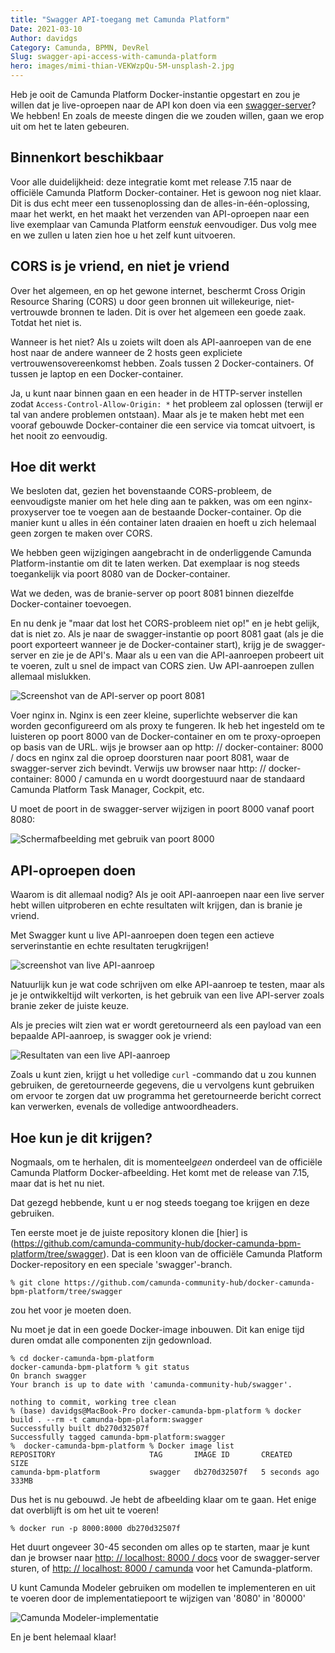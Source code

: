 ```yaml
---
title: "Swagger API-toegang met Camunda Platform"
Date: 2021-03-10
Author: davidgs
Category: Camunda, BPMN, DevRel
Slug: swagger-api-access-with-camunda-platform
hero: images/mimi-thian-VEKWzpQu-5M-unsplash-2.jpg
---
```


Heb je ooit de Camunda Platform Docker-instantie opgestart en zou je willen dat je live-oproepen naar de API kon doen via een [swagger-server](https://swagger.io)? We hebben! En zoals de meeste dingen die we zouden willen, gaan we erop uit om het te laten gebeuren.

## Binnenkort beschikbaar

Voor alle duidelijkheid: deze integratie komt met release 7.15 naar de officiële Camunda Platform Docker-container. Het is gewoon nog niet klaar. Dit is dus echt meer een tussenoplossing dan de alles-in-één-oplossing, maar het werkt, en het maakt het verzenden van API-oproepen naar een live exemplaar van Camunda Platform een*stuk* eenvoudiger. Dus volg mee en we zullen u laten zien hoe u het zelf kunt uitvoeren.

## CORS is je vriend, en niet je vriend

Over het algemeen, en op het gewone internet, beschermt Cross Origin Resource Sharing (CORS) u door geen bronnen uit willekeurige, niet-vertrouwde bronnen te laden. Dit is over het algemeen een goede zaak. Totdat het niet is.

Wanneer is het niet? Als u zoiets wilt doen als API-aanroepen van de ene host naar de andere wanneer de 2 hosts geen expliciete vertrouwensovereenkomst hebben. Zoals tussen 2 Docker-containers. Of tussen je laptop en een Docker-container.

Ja, u kunt naar binnen gaan en een header in de HTTP-server instellen zodat `Access-Control-Allow-Origin: *` het probleem zal oplossen (terwijl er tal van andere problemen ontstaan). Maar als je te maken hebt met een vooraf gebouwde Docker-container die een service via tomcat uitvoert, is het nooit zo eenvoudig.

## Hoe dit werkt

We besloten dat, gezien het bovenstaande CORS-probleem, de eenvoudigste manier om het hele ding aan te pakken, was om een nginx-proxyserver toe te voegen aan de bestaande Docker-container. Op die manier kunt u alles in één container laten draaien en hoeft u zich helemaal geen zorgen te maken over CORS.

We hebben geen wijzigingen aangebracht in de onderliggende Camunda Platform-instantie om dit te laten werken. Dat exemplaar is nog steeds toegankelijk via poort 8080 van de Docker-container.

Wat we deden, was de branie-server op poort 8081 binnen diezelfde Docker-container toevoegen.

En nu denk je "maar dat lost het CORS-probleem niet op!" en je hebt gelijk, dat is niet zo. Als je naar de swagger-instantie op poort 8081 gaat (als je die poort exporteert wanneer je de Docker-container start), krijg je de swagger-server en zie je de API's. Maar als u een van die API-aanroepen probeert uit te voeren, zult u snel de impact van CORS zien. Uw API-aanroepen zullen allemaal mislukken.

![Screenshot van de API-server op poort 8081](images/Screen%20Shot%202021-02-19%20at%2012.19.33%20PM.png)

Voer nginx in. Nginx is een zeer kleine, superlichte webserver die kan worden geconfigureerd om als proxy te fungeren. Ik heb het ingesteld om te luisteren op poort 8000 van de Docker-container en om te proxy-oproepen op basis van de URL. wijs je browser aan op http: // docker-container: 8000 / docs en nginx zal die oproep doorsturen naar poort 8081, waar de swagger-server zich bevindt. Verwijs uw browser naar http: // docker-container: 8000 / camunda en u wordt doorgestuurd naar de standaard Camunda Platform Task Manager, Cockpit, etc.

U moet de poort in de swagger-server wijzigen in poort 8000 vanaf poort 8080:

![Schermafbeelding met gebruik van poort 8000](images/Screen%20Shot%202021-02-19%20at%2012.21.08%20PM.png)

## API-oproepen doen

Waarom is dit allemaal nodig? Als je ooit API-aanroepen naar een live server hebt willen uitproberen en echte resultaten wilt krijgen, dan is branie je vriend.

Met Swagger kunt u live API-aanroepen doen tegen een actieve serverinstantie en echte resultaten terugkrijgen!

![screenshot van live API-aanroep](images/Screen%20Shot%202021-02-19%20at%2012.21.36%20PM.png)

Natuurlijk kun je wat code schrijven om elke API-aanroep te testen, maar als je je ontwikkeltijd wilt verkorten, is het gebruik van een live API-server zoals branie zeker de juiste keuze.

Als je precies wilt zien wat er wordt geretourneerd als een payload van een bepaalde API-aanroep, is swagger ook je vriend:

![Resultaten van een live API-aanroep](images/Screen%20Shot%202021-02-22%20at%2010.46.52%20AM.png)

Zoals u kunt zien, krijgt u het volledige `curl` -commando dat u zou kunnen gebruiken, de geretourneerde gegevens, die u vervolgens kunt gebruiken om ervoor te zorgen dat uw programma het geretourneerde bericht correct kan verwerken, evenals de volledige antwoordheaders.

## Hoe kun je dit krijgen?

Nogmaals, om te herhalen, dit is momenteel*geen* onderdeel van de officiële Camunda Platform Docker-afbeelding. Het komt met de release van 7.15, maar dat is het nu niet.

Dat gezegd hebbende, kunt u er nog steeds toegang toe krijgen en deze gebruiken.

Ten eerste moet je de juiste repository klonen die [hier] is (https://github.com/camunda-community-hub/docker-camunda-bpm-platform/tree/swagger). Dat is een kloon van de officiële Camunda Platform Docker-repository en een speciale 'swagger'-branch.

```
% git clone https://github.com/camunda-community-hub/docker-camunda-bpm-platform/tree/swagger
```
zou het voor je moeten doen.

Nu moet je dat in een goede Docker-image inbouwen. Dit kan enige tijd duren omdat alle componenten zijn gedownload.

```
% cd docker-camunda-bpm-platform
docker-camunda-bpm-platform % git status
On branch swagger
Your branch is up to date with 'camunda-community-hub/swagger'.

nothing to commit, working tree clean
% (base) davidgs@MacBook-Pro docker-camunda-bpm-platform % docker build . --rm -t camunda-bpm-plaform:swagger
Successfully built db270d32507f
Successfully tagged camunda-bpm-platform:swagger
%  docker-camunda-bpm-platform % Docker image list
REPOSITORY                     TAG       IMAGE ID       CREATED         SIZE
camunda-bpm-platform           swagger   db270d32507f   5 seconds ago   333MB
```
Dus het is nu gebouwd. Je hebt de afbeelding klaar om te gaan. Het enige dat overblijft is om het uit te voeren!

```
% docker run -p 8000:8000 db270d32507f
```

Het duurt ongeveer 30-45 seconden om alles op te starten, maar je kunt dan je browser naar [http: // localhost: 8000 / docs](http://localhost:8000/docs) voor de swagger-server sturen, of [ http: // localhost: 8000 / camunda](http://localhost:8000/camunda) voor het Camunda-platform.

U kunt Camunda Modeler gebruiken om modellen te implementeren en uit te voeren door de implementatiepoort te wijzigen van '8080' in '80000'

![Camunda Modeler-implementatie](images/Screen%20Shot%202021-02-22%20at%2011.23.19%20AM.png)

En je bent helemaal klaar!
